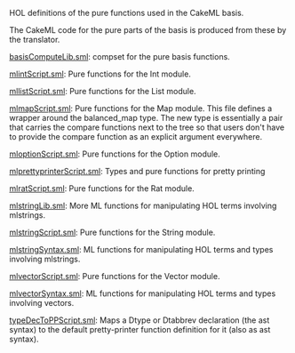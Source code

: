 HOL definitions of the pure functions used in the CakeML basis.

The CakeML code for the pure parts of the basis is produced
from these by the translator.

[basisComputeLib.sml](basisComputeLib.sml):
compset for the pure basis functions.

[mlintScript.sml](mlintScript.sml):
Pure functions for the Int module.

[mllistScript.sml](mllistScript.sml):
Pure functions for the List module.

[mlmapScript.sml](mlmapScript.sml):
Pure functions for the Map module.
This file defines a wrapper around the balanced_map type. The new
type is essentially a pair that carries the compare functions next
to the tree so that users don't have to provide the compare function
as an explicit argument everywhere.

[mloptionScript.sml](mloptionScript.sml):
Pure functions for the Option module.

[mlprettyprinterScript.sml](mlprettyprinterScript.sml):
Types and pure functions for pretty printing

[mlratScript.sml](mlratScript.sml):
Pure functions for the Rat module.

[mlstringLib.sml](mlstringLib.sml):
More ML functions for manipulating HOL terms involving mlstrings.

[mlstringScript.sml](mlstringScript.sml):
Pure functions for the String module.

[mlstringSyntax.sml](mlstringSyntax.sml):
ML functions for manipulating HOL terms and types involving mlstrings.

[mlvectorScript.sml](mlvectorScript.sml):
Pure functions for the Vector module.

[mlvectorSyntax.sml](mlvectorSyntax.sml):
ML functions for manipulating HOL terms and types involving vectors.

[typeDecToPPScript.sml](typeDecToPPScript.sml):
Maps a Dtype or Dtabbrev declaration (the ast syntax) to
the default pretty-printer function definition for it
(also as ast syntax).
